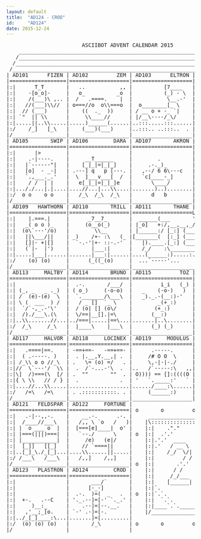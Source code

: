 ```yaml
---
layout: default
title:  "AD124 - CROD"
id:     "AD124"
date: 2015-12-24
---
```

<pre>
                        ASCIIBOT ADVENT CALENDAR 2015                           
    ________________________________________________________________________    
   /________________________________________________________________________\   
  /__________________________________________________________________________\  
 /____________________________________________________________________________\ 
| AD101      FIZEN | AD102         ZEM | AD103      ELTRON | AD104        NEUF |
|==================|===================|===================|===================|
|:|      T_T       |   ..           ,, |          [7____   |       _   _  .  |:|
|:|    -[o_o]-     |   o_          _o  |          (_) - \  | .-.   .'-'.  `. |:|
|:|    /(___)\ ,.. |  /   .====.    |  |           \__.-'  |    ) ( p q )   )|:|
|:|   //(___)\\//  | o===//o  o\\===o  |  o________[_ \    |   (   ) - (   / |:|
|:|  // (___)      |    ((  ._  ))     | / __ o + -_ `|    |    `-)\___/(-'  |:|
|:| `"  || \\      |     \\____//      | |/__\----/_\/     |     / |#  | \   |:|
|:|.....||..\\.....|.....)______(......|..:::.....:::......|....(`.\___/,')..|:|
|:/    /_]   [_\   |    (___)(___)     |..:::.. ..:::..  . |     /__) (__\   \:|
|/_________________|___________________|___________________|__________________\|
| AD105       SWIP | AD106        DARA | AD107       AKRON | AD108    CLAXTOID |
|==================|===================|===================|===================|
|:|      |>        |                   |                   |      __L_       |:|
|:|    .-|----.    |     __T______     |        .          |     [b_b ]      |:|
|:|   |`------"|   |    [_|_|=|_|_]    |     .-._)_        |       )(  ,-.   |:|
|:|   [o]  - _-|   | .---] q   p [---. |   ,--/ 6 6\---c   | o   ./ +\'   o  |:|
|:|   `.,___._.'   |  \  ]___v___[  /  |   `c[____-_]      |  `-' \__/       |:|
|:|    / /  | |    |   e[_|_|=|_|_]e   |      \____/       |      //\\       |:|
|:|..././...|.|....|....//...|...\\....|.......)..)........|....._\\.\\_.....|:|
|:/  o o    o o    |   /_\  /_\  /_\   |      d   b        |    /_o/ \o_\    \:|
|/_________________|___________________|___________________|__________________\|
| AD109   HAWTHORN | AD110       TRILL | AD111       THANE | AD112     FLITHER |
|==================|===================|===================L===================|
|:|    |.===.|     |      _7__7_       |  ______(___       '_,__,__,__,__,__,|:|
|:|   _( o o )_    |     (o__o(_)      | |_o]   +:/,__,__,_/  .---Y-Y--.  o/ |:|
|:|  (o\`---'/o)   |        \\__       | |______:/ [_:] (___o || (ovo) ||o/_ |:|
|:|   ||\___/||    | _)    /+- :\   (_ |[_______(  [:_] (___o ||-()_()-|| o/ |:|
|:|   []|- +|[]    |  `-.-'|+- ::-.-'  |   |).____.[_:] (___o |/__"_"__\|o/  |:|
|:|   (`|-  |')    |       |___:|      |   /_/    :\____________/    :\__(   |:|
|:|.....|___|......|.......|___:|......|....(______:).....:....(______:).....|:|
|:/    (o) (o)     |      (_((_(o)     |  ...`-----'...      ...`-----'...   \:|
|/_________________|___________________|______________________________________\|
| AD113     MALTBY | AD114       BRUNO | AD115         TOZ | AD116      JOVE |:|
|==================|===================|===================|=================|:|
|:|                |  .-.       /___/  |         i_i   (_) |      .___.      |:|
|:| (_, _   _ ._)  | ( o_)     (-o-o)  |   _    (-o-)   )  |    Y_/-_-\_Y    |:|
|:| /  (e)-(e)  \  |  `._______/\___\  |   _)._.-(__:)-'   |    ._\___/_.    |:|
|:| \ (  ___  ) /  |   / _ []  `_ \    |        _(+_:)     |     /)`+'(\     |:|
|:|  `/`-,_.-'\'   |  / (o| [] (o\/    |       (+_:)       |   _//|x==|\\_   |:|
|:|  /)./___\.(\   |  \/==|__[].|=\    |      (__:)        |   // /|_|\ \\   |:|
|:|..\\.......//...|../===|.....|==\...|.......|..\........|...../_/ \_\.....|:|
|:/  /_\     /_\   |  |____\    |___\  |      (_) (_)      |    /_|   |_\    \:|
|/_________________|___________________|___________________|__________________\|
| AD117     HALVOR | AD118     LOCINEX | AD119     MODULUS | AD120      LIAM |:|
|==================|===================|===================|=======\==/======|:|
|:|   .====|==.    | -==+==-   -==+==- |      .-----.      |      [p--q]     |:|
|:|  ( .-----. )   |  . |.__,Y.__,| .  |     /# O O  \     |      _\__/_     |:|
|:| /_\\ o o //_\  | .   \= (o) =/   . |     \,-|-|-./     |   .'\ +   :/`.  |:|
|:|//  \`---'/  \\ |  .  /`-...-'\  .  |..   /`-----:\   ,,|   |=|.____,|=|  |:|
|:|\]  /)===(\  [/ | .  ""       ""  . | O)))) == []:((((O |   |_| \__/ |_|  |:|
|:|{ \ \\   // / } |  .             .  | '   `._____:'   ` |   ( )_/  \_( )  |:|
|:|....//...\\.....|...................|....../____:\......|..,../_(..)_\....|:|
|:/   /=\   /=\    | . .:::::::::::. . |     (______:)     |    /__]  [__\   \:|
|/_________________|___________________|___________________|__________________\|
| AD121   FELDSPAR | AD122     FORTUNE |                                       |
|=======+==========|===================| o       o         o         o       o |
|:|   .-|--,,-.    |    __.-.      .-. |     _____________________________     |
|:|  /____//___\   |   /,, \ `o   /   )|    |\:::::::::::::::::::::::::::/|    |
|:| |  o ___ o  |  |  [===[e]____|  o' |    |:|    ."."          ".".   | |    |
|:| |===(|||)===|  |   `--./      \    | o  |:|  .'.'              `.`. | |  o |
|:| |___________|  |     /e)   (e|/    |    |:|.'.'  ____     ______ `.`| |    |
|:|  [_]]   [[_]   |    // `====||     |    |:|.'   / __ \   |  ____]  `| |    |
|:|..[_]_\./_[_]...|....\\......||.....|    |:|    /_/  \/|  |_|        | |    |
|:/ /___\   /___\  |   /,,]    /,,]    |    |:|         / /  | |___     | |    |
|/_________________|___________________| o  |:|       .'.'   |____ \    | |  o |
| AD123   PLASTRON | AD124        CROD |    |:|      / /      _   \ \   | |    |
|==================|===================|    |:|     /_/___   \ \__/\|   | |    |
|:|                |       ___/`       |    |:|    [______|   \____/    | |    |
|:|                |      [-_-]        |    |:|`.                     .'| |    |
|:|                |  .-.  )=(  _   .  | o  |:|`.`.                 .'.'| |  o |
|:|  +-.   .--C    | '._.--]=[-' `._.' |    |:|  `.`.             .'.'  | |    |
|:|     )__:_      |    .--]=[--.__.   |    |:|____`.`._________.'.'____| |    |
|:|   ,'__;_[o.    | `-' .-]=[-.       |    |/___________________________\|    |
|:|../_[_]____:\...|.......]=[.........|                                       |
|:/  (o) (o) (o)   |       /_\         | o       o         o         o       o |
|/_________________|___________________|_______________________________________|
</pre>